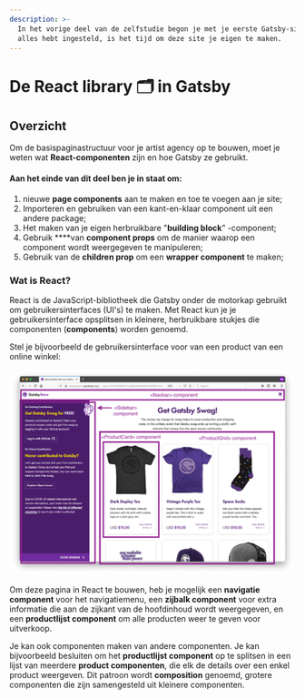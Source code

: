 ```yaml
---
description: >-
  In het vorige deel van de zelfstudie begon je met je eerste Gatsby-site. Nu je
  alles hebt ingesteld, is het tijd om deze site je eigen te maken.
---
```


# De React library 🗂 in Gatsby

## Overzicht

Om de basispaginastructuur voor je artist agency op te bouwen, moet je weten wat **React-componenten** zijn en hoe Gatsby ze gebruikt.

#### Aan het einde van dit deel ben je in staat om:

1. nieuwe **page components** aan te maken en toe te voegen aan je site;
2. Importeren en gebruiken van een kant-en-klaar component uit een andere package;
3. Het maken van je eigen herbruikbare "**building block**" -component;
4. Gebruik ****van **component props** om de manier waarop een component wordt weergegeven te manipuleren;
5. Gebruik van de **children prop** om een **wrapper component** te maken;

### Wat is React? 

React is de JavaScript-bibliotheek die Gatsby onder de motorkap gebruikt om gebruikersinterfaces \(UI's\) te maken. Met React kun je je gebruikersinterface opsplitsen in kleinere, herbruikbare stukjes die componenten \(**components**\) worden genoemd.

Stel je bijvoorbeeld de gebruikersinterface voor van een product van een online winkel:

![](../../.gitbook/assets/image%20%28134%29.png)

Om deze pagina in React te bouwen, heb je mogelijk een **navigatie component** voor het navigatiemenu, een **zijbalk component** voor extra informatie die aan de zijkant van de hoofdinhoud wordt weergegeven, en een **productlijst component** om alle producten weer te geven voor uitverkoop.

Je kan ook componenten maken van andere componenten. Je kan bijvoorbeeld besluiten om het **productlijst component** op te splitsen in een lijst van meerdere **product componenten**, die elk de details over een enkel product weergeven. Dit patroon wordt **composition** genoemd, grotere componenten die zijn samengesteld uit kleinere componenten.

